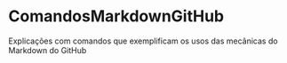 # ComandosMarkdownGitHub
 Explicações com comandos que exemplificam os usos das mecânicas do Markdown do GitHub
